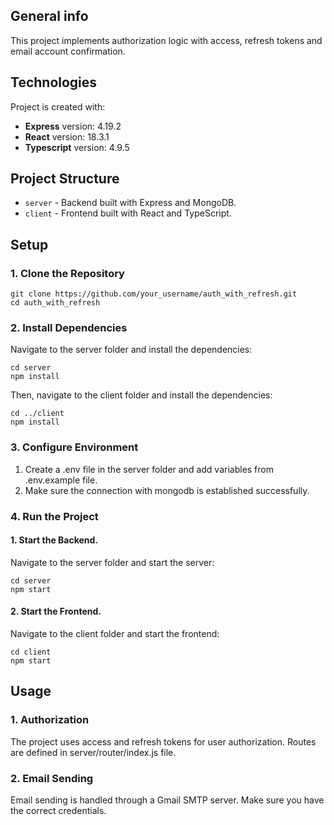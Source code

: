 ## General info
This project implements authorization logic with access, refresh tokens and email account confirmation.

## Technologies
Project is created with:
* **Express** version: 4.19.2
* **React** version: 18.3.1
* **Typescript** version: 4.9.5

## Project Structure

* `server` - Backend built with Express and MongoDB.
* `client` - Frontend built with React and TypeScript.

## Setup

### 1. Clone the Repository

```
git clone https://github.com/your_username/auth_with_refresh.git
cd auth_with_refresh
```

### 2. Install Dependencies
Navigate to the server folder and install the dependencies:

```
cd server
npm install
```
Then, navigate to the client folder and install the dependencies:
```
cd ../client
npm install
```

### 3. Configure Environment
1. Create a .env file in the server folder and add variables from .env.example file.
2. Make sure the connection with mongodb is established successfully.

### 4. Run the Project
#### 1. Start the Backend.

Navigate to the server folder and start the server:
```
cd server
npm start
```
#### 2. Start the Frontend.

Navigate to the client folder and start the frontend:
```
cd client
npm start
```
## Usage
### 1. Authorization
The project uses access and refresh tokens for user authorization. Routes are defined in server/router/index.js file.
### 2. Email Sending
Email sending is handled through a Gmail SMTP server. Make sure you have the correct credentials.
